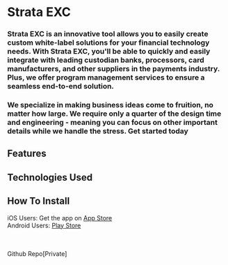 # Strata EXC
### Strata EXC is an innovative tool allows you to easily create custom white-label solutions for your financial technology needs. With Strata EXC, you'll be able to quickly and easily integrate with leading custodian banks, processors, card manufacturers, and other suppliers in the payments industry. Plus, we offer program management services to ensure a seamless end-to-end solution.

### We specialize in making business ideas come to fruition, no matter how large. We require only a quarter of the design time and engineering - meaning you can focus on other important details while we handle the stress. Get started today

## Features

## Technologies Used

## How To Install
iOS Users: Get the app on [App Store](https://apps.apple.com/ng/app/strata-exc-white-label-builder/id6443906668)
<br/>
Android Users: [Play Store](https://play.google.com/store/apps/details?id=com.strataexc)


<br/>
<br/>
Github Repo[Private]


<p float="left">

</p>

